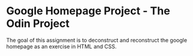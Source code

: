 # Google Homepage Project - The Odin Project

The goal of this assignment is to deconstruct and reconstruct the google homepage as an exercise in HTML and CSS.